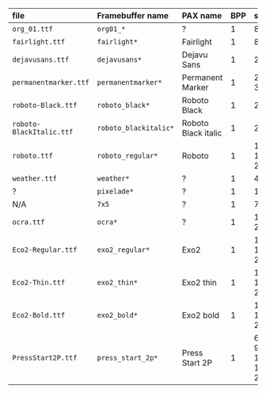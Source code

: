 | file						| Framebuffer name		| PAX name				| BPP | sizes
| :---						| :---					| :-------				| :-- | :----
| `org_01.ttf`				| `org01_*`				| ?						| 1   | 8
| `fairlight.ttf`			| `fairlight*` 			| Fairlight				| 1   | 8, 12
| `dejavusans.ttf`			| `dejavusans*`			| Dejavu Sans			| 1   | 20
| `permanentmarker.ttf`		| `permanentmarker*`	| Permanent Marker		| 1   | 22, 36
| `roboto-Black.ttf`		| `roboto_black*`		| Roboto Black			| 1   | 22
| `roboto-BlackItalic.ttf`	| `roboto_blackitalic*`	| Roboto Black italic	| 1   | 24
| `roboto.ttf`				| `roboto_regular*`		| Roboto				| 1   | 12, 18, 22
| `weather.ttf`				| `weather*`			| ?						| 1   | 42
| ?							| `pixelade*`			| ?						| 1   | 13
| N/A						| `7x5`					| ?						| 1   | 7
| `ocra.ttf`				| `ocra*`				| ?						| 1   | 16, 22
| `Eco2-Regular.ttf`		| `exo2_regular*`		| Exo2					| 1   | 12, 18, 22
| `Eco2-Thin.ttf`			| `exo2_thin*`			| Exo2 thin				| 1   | 12, 18, 22
| `Eco2-Bold.ttf`			| `exo2_bold*`			| Exo2 bold				| 1   | 12, 18, 22
| `PressStart2P.ttf`		| `press_start_2p*`		| Press Start 2P		| 1   | 6, 8, 9, 12, 18, 22
